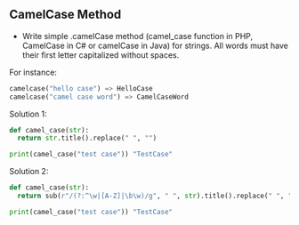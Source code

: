 ## CamelCase Method

- Write simple .camelCase method (camel_case function in PHP, CamelCase in C# or camelCase in Java) for strings. All words must have their first letter capitalized without spaces.

For instance:

```python
camelcase("hello case") => HelloCase
camelcase("camel case word") => CamelCaseWord
```

Solution 1:

```python 
def camel_case(str):
  return str.title().replace(" ", "")

print(camel_case("test case")) "TestCase"
```
Solution 2:

```python 
def camel_case(str):
  return sub(r"/(?:^\w|[A-Z]|\b\w)/g", " ", str).title().replace(" ", "") if len(str) > 0 else ""  

print(camel_case("test case")) "TestCase"
```